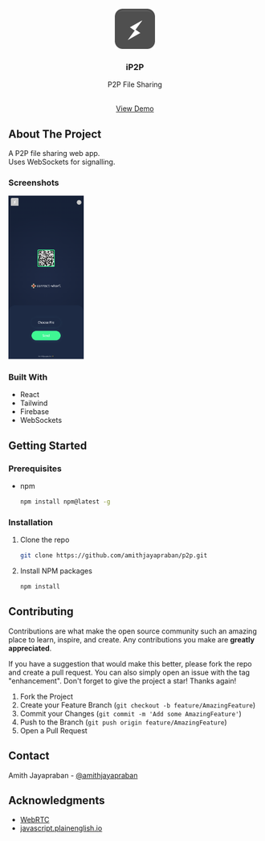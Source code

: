 




<!-- PROJECT LOGO -->
<br />
<div align="center">
  <a href="https://github.com/github_username/repo_name">
    <img src="/public/512.png" alt="Logo" width="80" height="80">
  </a>

<h3 align="center">iP2P</h3>

  <p align="center">
    P2P File Sharing
    </p>
    <br />
    <a href="https://ip2p.vercel.app"  target="_blank">View Demo</a>

  </p>
</div>







<!-- ABOUT THE PROJECT -->
## About The Project
A P2P file sharing web app. <br/> Uses WebSockets for signalling. 

### Screenshots


<div align="left">
<img src="public/screenshot.png"  width="150" />
</div>




### Built With
* React
* Tailwind
* Firebase
* WebSockets






<!-- GETTING STARTED -->
## Getting Started



### Prerequisites


* npm
  ```sh
  npm install npm@latest -g
  ```

### Installation

1. Clone the repo
   ```sh
   git clone https://github.com/amithjayapraban/p2p.git
   ```
1. Install NPM packages
   ```sh
   npm install
   ```









<!-- CONTRIBUTING -->
## Contributing

Contributions are what make the open source community such an amazing place to learn, inspire, and create. Any contributions you make are **greatly appreciated**.

If you have a suggestion that would make this better, please fork the repo and create a pull request. You can also simply open an issue with the tag "enhancement".
Don't forget to give the project a star! Thanks again!

1. Fork the Project
2. Create your Feature Branch (`git checkout -b feature/AmazingFeature`)
3. Commit your Changes (`git commit -m 'Add some AmazingFeature'`)
4. Push to the Branch (`git push origin feature/AmazingFeature`)
5. Open a Pull Request





<!-- LICENSE 
## License

Distributed under the MIT License. 
-->




<!-- CONTACT -->
## Contact

Amith Jayapraban - [@amithjayapraban](https://twitter.com/amithjayapraban)  




<!-- ACKNOWLEDGMENTS -->
## Acknowledgments



* [WebRTC](https://webrtc.org)
* [javascript.plainenglish.io](https://javascript.plainenglish.io/build-a-p2p-image-sharing-app-with-webrtc-and-react-fe6b3d1976d5)







